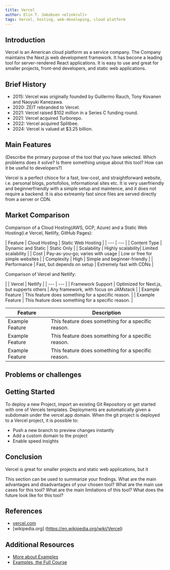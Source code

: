 ```yaml
---
title: Vercel
author: Elin T. Jakobsen <elinkrull>
tags: Vercel, hosting, web-developing, cloud platform
---
```


## Introduction

Vercel is an American cloud platform as a service company. The Company maintains the Next.js web development framework. It has becone a leading tool for server-rendered React applications. It is easy to use and great for smaller projects, front-end developers, and static web applications.

## Brief History

- 2015: Vercel was originally founded by Guillermo Rauch, Tony Kovanen and Naoyuki Kanezawa.
- 2020: ZEIT rebranded to Vercel.
- 2021: Vercel raised $102 million in a Series C funding round.
- 2021: Vercel acquired Turborepo.
- 2022: Vercel acquired Splitbee.
- 2024: Vercel is valued at $3.25 billion.

## Main Features
(Describe the primary purpose of the tool that you have selected. Which problems does it solve? Is there something unique about this tool? How can it be useful to developers?)

Vercel is a perfect chioce for a fast, low-cost, and straightforward website, i.e. personal blogs, portofolios, informational sites etc. It is very userfriendly and beginnerfriendly with a simple setup and maintence, and it does not require a backend. It is also extreamly fast since files are served directly from a server or CDN.


## Market Comparison

Comparison of a Cloud Hosting(AWS, GCP, Azure) and a Static Web Hosting(i.e Vercel, Netlify, GitHub Pages):

| Feature | Cloud Hosting | Static Web Hosting |
| --- | --- |
| Content Type | Dynamic and Static | Static Only |
| Scalability | Highly scalability| Limited scalability |
| Cost | Pay-as-you-go; varies with usage | Low or free for simple websites |
| Complexity | High | Simple and beginner-friendly |
| Performance | Fast, but depends on setup | Extremely fast with CDNs |


Comparison of Vercel and Netlify:

|      | Vercel | Netlify |
| --- | --- |
| Framework Support | Optimized for Next.js, but supperts others | Any framework, with focus on JAMstack |
| Example Feature | This feature does something for a specific reason. |
| Example Feature | This feature does something for a specific reason. |

| Feature | Description |
| --- | --- |
| Example Feature | This feature does something for a specific reason. |
| Example Feature | This feature does something for a specific reason. |
| Example Feature | This feature does something for a specific reason. |

## Problems or challenges



## Getting Started

To deploy a new Project, import an existing Git Repository or get started with one of Vercels templates. Deployments are automatically given a subdomain under the vercel.app domain. When the git project is deployed to a Vercel project, it is possible to:
* Push a new branch to preview changes instantly
* Add a custom domain to the project
* Enable speed insights

## Conclusion

Vercel is great for smaller projects and static web applications, but it 

This section can be used to summarize your findings. What are the main advantages and disadvantages of your chosen tool? What are the main use cases for this tool? What are the main limitations of this tool? What does the future look like for this tool?


## References

- [vercel.com](https://vercel.com)
- [wikipedia.org] (https://en.wikipedia.org/wiki/Vercel)

## Additional Resources

- [More about Examples](https://example.com)
- [Examples, the Full Course](https://youtu.be/dQw4w9WgXcQ)
